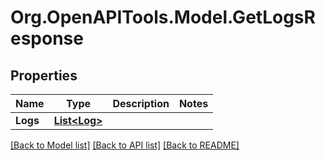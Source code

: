 # Org.OpenAPITools.Model.GetLogsResponse

## Properties

Name | Type | Description | Notes
------------ | ------------- | ------------- | -------------
**Logs** | [**List&lt;Log&gt;**](Log.md) |  | 

[[Back to Model list]](../README.md#documentation-for-models) [[Back to API list]](../README.md#documentation-for-api-endpoints) [[Back to README]](../README.md)

